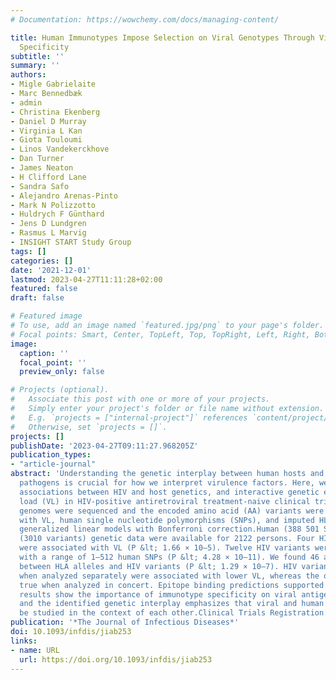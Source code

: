 ```yaml
---
# Documentation: https://wowchemy.com/docs/managing-content/

title: Human Immunotypes Impose Selection on Viral Genotypes Through Viral Epitope
  Specificity
subtitle: ''
summary: ''
authors:
- Migle Gabrielaite
- Marc Bennedbæk
- admin
- Christina Ekenberg
- Daniel D Murray
- Virginia L Kan
- Giota Touloumi
- Linos Vandekerckhove
- Dan Turner
- James Neaton
- H Clifford Lane
- Sandra Safo
- Alejandro Arenas-Pinto
- Mark N Polizzotto
- Huldrych F Günthard
- Jens D Lundgren
- Rasmus L Marvig
- INSIGHT START Study Group
tags: []
categories: []
date: '2021-12-01'
lastmod: 2023-04-27T11:11:28+02:00
featured: false
draft: false

# Featured image
# To use, add an image named `featured.jpg/png` to your page's folder.
# Focal points: Smart, Center, TopLeft, Top, TopRight, Left, Right, BottomLeft, Bottom, BottomRight.
image:
  caption: ''
  focal_point: ''
  preview_only: false

# Projects (optional).
#   Associate this post with one or more of your projects.
#   Simply enter your project's folder or file name without extension.
#   E.g. `projects = ["internal-project"]` references `content/project/deep-learning/index.md`.
#   Otherwise, set `projects = []`.
projects: []
publishDate: '2023-04-27T09:11:27.968205Z'
publication_types:
- "article-journal"
abstract: 'Understanding the genetic interplay between human hosts and infectious
  pathogens is crucial for how we interpret virulence factors. Here, we tested for
  associations between HIV and host genetics, and interactive genetic effects on viral
  load (VL) in HIV-positive antiretroviral treatment-naive clinical trial participants.HIV
  genomes were sequenced and the encoded amino acid (AA) variants were associated
  with VL, human single nucleotide polymorphisms (SNPs), and imputed HLA alleles using
  generalized linear models with Bonferroni correction.Human (388 501 SNPs) and HIV
  (3010 variants) genetic data were available for 2122 persons. Four HIV variants
  were associated with VL (P &lt; 1.66 × 10–5). Twelve HIV variants were associated
  with a range of 1–512 human SNPs (P &lt; 4.28 × 10–11). We found 46 associations
  between HLA alleles and HIV variants (P &lt; 1.29 × 10–7). HIV variants and immunotypes
  when analyzed separately were associated with lower VL, whereas the opposite was
  true when analyzed in concert. Epitope binding predictions supported our observations.Our
  results show the importance of immunotype specificity on viral antigenic determinants,
  and the identified genetic interplay emphasizes that viral and human genetics should
  be studied in the context of each other.Clinical Trials Registration: NCT00867048.'
publication: '*The Journal of Infectious Diseases*'
doi: 10.1093/infdis/jiab253
links:
- name: URL
  url: https://doi.org/10.1093/infdis/jiab253
---
```

